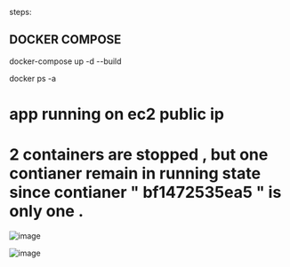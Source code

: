 steps: 

## DOCKER COMPOSE 

docker-compose up -d --build

docker ps -a


# app running on ec2 public ip 


# 2 containers are stopped ,  but one contianer remain in running state since contianer " bf1472535ea5 " is only one . 

![image](https://github.com/user-attachments/assets/ae1c9367-26bb-4ddf-9f47-f1c7b89cc42d)


![image](https://github.com/user-attachments/assets/76ea1c65-7307-49ec-aa81-303ae7b21494)
